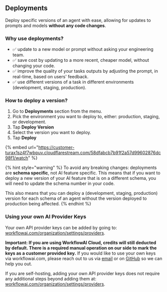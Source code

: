 ## Deployments

Deploy specific versions of an agent with ease, allowing for updates to prompts and models **without any code changes**.

### Why use deployments?

- ✅ update to a new model or prompt without asking your engineering team.
- ✅ save cost by updating to a more recent, cheaper model, without changing your code.
- ✅ improve the quality of your tasks outputs by adjusting the prompt, in real-time, based on users' feedback.
- ✅ use different versions of a task in different environments (development, staging, production).

### How to deploy a version?

1. Go to **Deployments** section from the menu.
2. Pick the environment you want to deploy to, either: production, staging, or development.
3. Tap **Deploy Version**
4. Select the version you want to deploy.
5. Tap **Deploy**

{% embed url="https://customer-turax1sz4f7wbpuv.cloudflarestream.com/58dfabcb7b91f2a57d99602876dc98f1/watch" %}

{% hint style="warning" %}
To avoid any breaking changes: deployments are **schema specific**, not AI feature specific. This means that if you want to deploy a new version of your AI feature that is on a different schema, you will need to update the schema number in your code.

This also means that you can deploy a (development, staging, production) version for each schema of an agent without the version deployed to production being affected.
{% endhint %}

### Using your own AI Provider Keys

Your own API provider keys can be added by going to: [workflowai.com/organization/settings/providers](https://workflowai.com/organization/settings/providers). 

**Important: If you are using WorkflowAI Cloud, credits will still deducted by default. There is a required manual operation on our side to mark the keys as a customer provided key.** If you would like to use your own keys via workflowai.com, please reach out to us via [email](mailto:team@workflowai.support) or on [GitHub](https://github.com/workflowai/workflowai/discussions) so we can help you out.

If you are self-hosting, adding your own API provider keys does not require any additional steps beyond adding them at: [workflowai.com/organization/settings/providers](https://workflowai.com/organization/settings/providers). 
